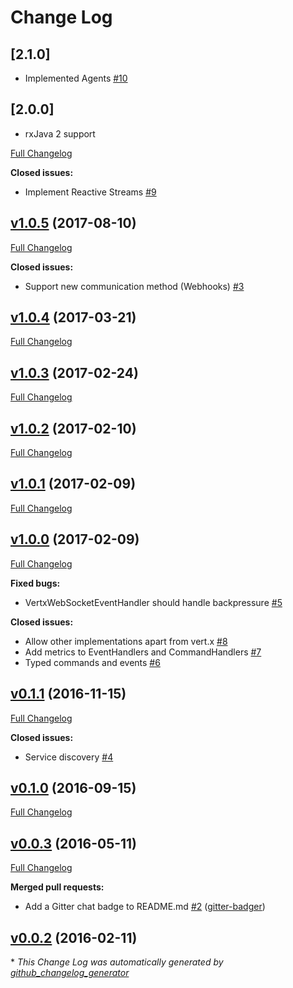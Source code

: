 # Change Log

## [2.1.0]
- Implemented Agents [\#10](https://github.com/soundvibe/reacto/pull/10)

## [2.0.0]
- rxJava 2 support

[Full Changelog](https://github.com/soundvibe/reacto/compare/v1.0.5...HEAD)

**Closed issues:**

- Implement Reactive Streams [\#9](https://github.com/soundvibe/reacto/issues/9)

## [v1.0.5](https://github.com/soundvibe/reacto/tree/v1.0.5) (2017-08-10)
[Full Changelog](https://github.com/soundvibe/reacto/compare/v1.0.4...v1.0.5)

**Closed issues:**

- Support new communication method \(Webhooks\) [\#3](https://github.com/soundvibe/reacto/issues/3)

## [v1.0.4](https://github.com/soundvibe/reacto/tree/v1.0.4) (2017-03-21)
[Full Changelog](https://github.com/soundvibe/reacto/compare/v1.0.3...v1.0.4)

## [v1.0.3](https://github.com/soundvibe/reacto/tree/v1.0.3) (2017-02-24)
[Full Changelog](https://github.com/soundvibe/reacto/compare/v1.0.2...v1.0.3)

## [v1.0.2](https://github.com/soundvibe/reacto/tree/v1.0.2) (2017-02-10)
[Full Changelog](https://github.com/soundvibe/reacto/compare/v1.0.1...v1.0.2)

## [v1.0.1](https://github.com/soundvibe/reacto/tree/v1.0.1) (2017-02-09)
[Full Changelog](https://github.com/soundvibe/reacto/compare/v1.0.0...v1.0.1)

## [v1.0.0](https://github.com/soundvibe/reacto/tree/v1.0.0) (2017-02-09)
[Full Changelog](https://github.com/soundvibe/reacto/compare/v0.1.1...v1.0.0)

**Fixed bugs:**

- VertxWebSocketEventHandler should handle backpressure [\#5](https://github.com/soundvibe/reacto/issues/5)

**Closed issues:**

- Allow other implementations apart from vert.x [\#8](https://github.com/soundvibe/reacto/issues/8)
- Add metrics to EventHandlers and CommandHandlers [\#7](https://github.com/soundvibe/reacto/issues/7)
- Typed commands and events [\#6](https://github.com/soundvibe/reacto/issues/6)

## [v0.1.1](https://github.com/soundvibe/reacto/tree/v0.1.1) (2016-11-15)
[Full Changelog](https://github.com/soundvibe/reacto/compare/v0.1.0...v0.1.1)

**Closed issues:**

- Service discovery [\#4](https://github.com/soundvibe/reacto/issues/4)

## [v0.1.0](https://github.com/soundvibe/reacto/tree/v0.1.0) (2016-09-15)
[Full Changelog](https://github.com/soundvibe/reacto/compare/v0.0.3...v0.1.0)

## [v0.0.3](https://github.com/soundvibe/reacto/tree/v0.0.3) (2016-05-11)
[Full Changelog](https://github.com/soundvibe/reacto/compare/v0.0.2...v0.0.3)

**Merged pull requests:**

- Add a Gitter chat badge to README.md [\#2](https://github.com/soundvibe/reacto/pull/2) ([gitter-badger](https://github.com/gitter-badger))

## [v0.0.2](https://github.com/soundvibe/reacto/tree/v0.0.2) (2016-02-11)


\* *This Change Log was automatically generated by [github_changelog_generator](https://github.com/skywinder/Github-Changelog-Generator)*